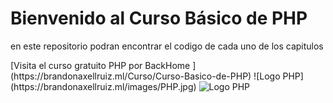 <h1>Bienvenido al Curso Básico de PHP</h1>
<p> en este repositorio podran encontrar el codigo de cada uno de los capitulos </p> 
[Visita el curso gratuito PHP por BackHome ](https://brandonaxellruiz.ml/Curso/Curso-Basico-de-PHP)
![Logo PHP](https://brandonaxellruiz.ml/images/PHP.jpg)
<img src="https://brandonaxellruiz.ml/images/PHP.jpg" alt="Logo PHP"> 

